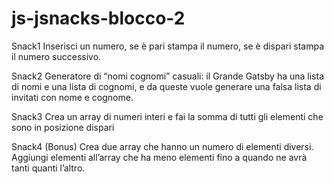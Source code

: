 # js-jsnacks-blocco-2

Snack1
Inserisci un numero, se è pari stampa il numero, se è dispari stampa il numero successivo.

Snack2
Generatore di “nomi cognomi” casuali: il Grande Gatsby ha  una lista di nomi e una lista di cognomi, e da queste vuole generare una falsa lista di invitati con nome e cognome.

Snack3
Crea un array di numeri interi e fai la somma di tutti gli elementi  che sono in posizione dispari

Snack4 (Bonus)
Crea due array che hanno un numero di elementi diversi.  Aggiungi elementi all’array che ha meno elementi fino a quando ne avrà tanti quanti l’altro. 